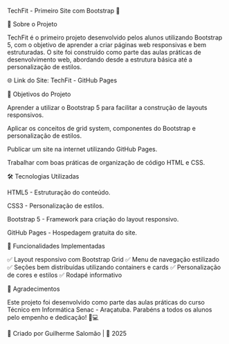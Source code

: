 TechFit - Primeiro Site com Bootstrap 🎉

📌 Sobre o Projeto

TechFit é o primeiro projeto desenvolvido pelos alunos utilizando Bootstrap 5, com o objetivo de aprender a criar páginas web responsivas e bem estruturadas. O site foi construído como parte das aulas práticas de desenvolvimento web, abordando desde a estrutura básica até a personalização de estilos.

🌐 Link do Site: TechFit - GitHub Pages

🎯 Objetivos do Projeto

Aprender a utilizar o Bootstrap 5 para facilitar a construção de layouts responsivos.

Aplicar os conceitos de grid system, componentes do Bootstrap e personalização de estilos.

Publicar um site na internet utilizando GitHub Pages.

Trabalhar com boas práticas de organização de código HTML e CSS.

🛠️ Tecnologias Utilizadas

HTML5 - Estruturação do conteúdo.

CSS3 - Personalização de estilos.

Bootstrap 5 - Framework para criação do layout responsivo.

GitHub Pages - Hospedagem gratuita do site.

🚀 Funcionalidades Implementadas

✅ Layout responsivo com Bootstrap Grid
✅ Menu de navegação estilizado
✅ Seções bem distribuídas utilizando containers e cards
✅ Personalização de cores e estilos
✅ Rodapé informativo

📢 Agradecimentos

Este projeto foi desenvolvido como parte das aulas práticas do curso Técnico em Informática Senac - Araçatuba. Parabéns a todos os alunos pelo empenho e dedicação! 🎉💻

🚀 Criado por Guilherme Salomão | 📅 2025
